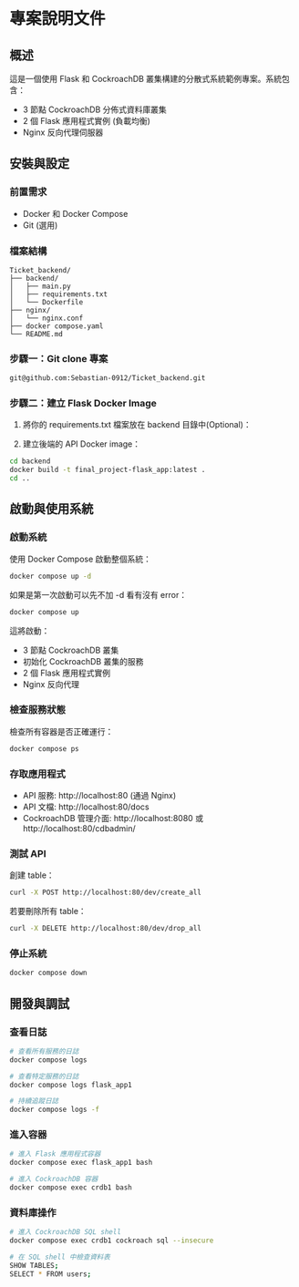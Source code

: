 # 專案說明文件

## 概述

這是一個使用 Flask 和 CockroachDB 叢集構建的分散式系統範例專案。系統包含：

- 3 節點 CockroachDB 分佈式資料庫叢集
- 2 個 Flask 應用程式實例 (負載均衡)
- Nginx 反向代理伺服器

## 安裝與設定

### 前置需求

- Docker 和 Docker Compose
- Git (選用)

### 檔案結構


```
Ticket_backend/
├── backend/
│   ├── main.py
│   ├── requirements.txt
│   └── Dockerfile
├── nginx/
│   └── nginx.conf
├── docker compose.yaml
└── README.md
```

### 步驟一：Git clone 專案

```bash
git@github.com:Sebastian-0912/Ticket_backend.git
```

### 步驟二：建立 Flask Docker Image

1. 將你的 requirements.txt 檔案放在 backend 目錄中(Optional)：


2. 建立後端的 API Docker image：

```bash
cd backend
docker build -t final_project-flask_app:latest .
cd ..
```

## 啟動與使用系統

### 啟動系統

使用 Docker Compose 啟動整個系統：

```bash
docker compose up -d
```

如果是第一次啟動可以先不加 -d 看有沒有 error：

```bash 
docker compose up
``` 

這將啟動：
- 3 節點 CockroachDB 叢集
- 初始化 CockroachDB 叢集的服務
- 2 個 Flask 應用程式實例
- Nginx 反向代理

### 檢查服務狀態

檢查所有容器是否正確運行：

```bash
docker compose ps
```

### 存取應用程式

- API 服務: http://localhost:80 (通過 Nginx)
- API 文檔: http://localhost:80/docs
- CockroachDB 管理介面: http://localhost:8080 或 http://localhost:80/cdbadmin/

### 測試 API

創建 table：
```bash
curl -X POST http://localhost:80/dev/create_all
```

若要刪除所有 table：
```bash
curl -X DELETE http://localhost:80/dev/drop_all
```

### 停止系統

```bash
docker compose down
```

## 開發與調試

### 查看日誌

```bash
# 查看所有服務的日誌
docker compose logs

# 查看特定服務的日誌
docker compose logs flask_app1

# 持續追蹤日誌
docker compose logs -f
```

### 進入容器

```bash
# 進入 Flask 應用程式容器
docker compose exec flask_app1 bash

# 進入 CockroachDB 容器
docker compose exec crdb1 bash
```

### 資料庫操作

```bash
# 進入 CockroachDB SQL shell
docker compose exec crdb1 cockroach sql --insecure

# 在 SQL shell 中檢查資料表
SHOW TABLES;
SELECT * FROM users;
```
